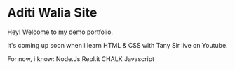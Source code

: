 # Aditi Walia Site

Hey! Welcome to my demo portfolio.

It's coming up soon when i learn HTML & CSS with Tany Sir live on Youtube.

For now, i know:
Node.Js
Repl.it
CHALK
Javascript
